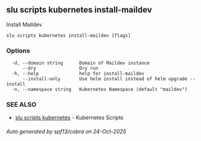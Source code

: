 ## slu scripts kubernetes install-maildev

Install Maildev

```
slu scripts kubernetes install-maildev [flags]
```

### Options

```
  -d, --domain string      Domain of Maildev instance
      --dry                Dry run
  -h, --help               help for install-maildev
      --install-only       Use helm install instead of helm upgrade --install
  -n, --namespace string   Kubernetes Namespace (default "maildev")
```

### SEE ALSO

* [slu scripts kubernetes](slu_scripts_kubernetes.md)	 - Kubernetes Scripts

###### Auto generated by spf13/cobra on 24-Oct-2025
